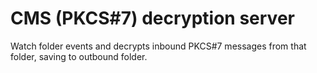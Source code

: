 # CMS (PKCS#7) decryption server

Watch folder events and decrypts inbound PKCS#7 messages from that folder, saving to outbound folder.
